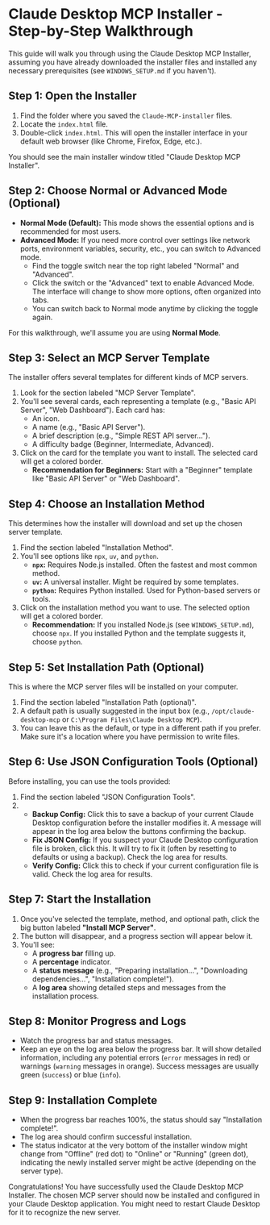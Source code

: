 # Claude Desktop MCP Installer - Step-by-Step Walkthrough

This guide will walk you through using the Claude Desktop MCP Installer, assuming you have already downloaded the installer files and installed any necessary prerequisites (see `WINDOWS_SETUP.md` if you haven't).

## Step 1: Open the Installer

1.  Find the folder where you saved the `Claude-MCP-installer` files.
2.  Locate the `index.html` file.
3.  Double-click `index.html`. This will open the installer interface in your default web browser (like Chrome, Firefox, Edge, etc.).

You should see the main installer window titled "Claude Desktop MCP Installer".

## Step 2: Choose Normal or Advanced Mode (Optional)

*   **Normal Mode (Default):** This mode shows the essential options and is recommended for most users.
*   **Advanced Mode:** If you need more control over settings like network ports, environment variables, security, etc., you can switch to Advanced mode.
    *   Find the toggle switch near the top right labeled "Normal" and "Advanced".
    *   Click the switch or the "Advanced" text to enable Advanced Mode. The interface will change to show more options, often organized into tabs.
    *   You can switch back to Normal mode anytime by clicking the toggle again.

For this walkthrough, we'll assume you are using **Normal Mode**.

## Step 3: Select an MCP Server Template

The installer offers several templates for different kinds of MCP servers.

1.  Look for the section labeled "MCP Server Template".
2.  You'll see several cards, each representing a template (e.g., "Basic API Server", "Web Dashboard"). Each card has:
    *   An icon.
    *   A name (e.g., "Basic API Server").
    *   A brief description (e.g., "Simple REST API server...").
    *   A difficulty badge (Beginner, Intermediate, Advanced).
3.  Click on the card for the template you want to install. The selected card will get a colored border.
    *   **Recommendation for Beginners:** Start with a "Beginner" template like "Basic API Server" or "Web Dashboard".

## Step 4: Choose an Installation Method

This determines how the installer will download and set up the chosen server template.

1.  Find the section labeled "Installation Method".
2.  You'll see options like `npx`, `uv`, and `python`.
    *   **`npx`:** Requires Node.js installed. Often the fastest and most common method.
    *   **`uv`:** A universal installer. Might be required by some templates.
    *   **`python`:** Requires Python installed. Used for Python-based servers or tools.
3.  Click on the installation method you want to use. The selected option will get a colored border.
    *   **Recommendation:** If you installed Node.js (see `WINDOWS_SETUP.md`), choose `npx`. If you installed Python and the template suggests it, choose `python`.

## Step 5: Set Installation Path (Optional)

This is where the MCP server files will be installed on your computer.

1.  Find the section labeled "Installation Path (optional)".
2.  A default path is usually suggested in the input box (e.g., `/opt/claude-desktop-mcp` or `C:\Program Files\Claude Desktop MCP`).
3.  You can leave this as the default, or type in a different path if you prefer. Make sure it's a location where you have permission to write files.

## Step 6: Use JSON Configuration Tools (Optional)

Before installing, you can use the tools provided:

1.  Find the section labeled "JSON Configuration Tools".
2.  *   **Backup Config:** Click this to save a backup of your current Claude Desktop configuration before the installer modifies it. A message will appear in the log area below the buttons confirming the backup.
    *   **Fix JSON Config:** If you suspect your Claude Desktop configuration file is broken, click this. It will try to fix it (often by resetting to defaults or using a backup). Check the log area for results.
    *   **Verify Config:** Click this to check if your current configuration file is valid. Check the log area for results.

## Step 7: Start the Installation

1.  Once you've selected the template, method, and optional path, click the big button labeled **"Install MCP Server"**.
2.  The button will disappear, and a progress section will appear below it.
3.  You'll see:
    *   A **progress bar** filling up.
    *   A **percentage** indicator.
    *   A **status message** (e.g., "Preparing installation...", "Downloading dependencies...", "Installation complete!").
    *   A **log area** showing detailed steps and messages from the installation process.

## Step 8: Monitor Progress and Logs

*   Watch the progress bar and status messages.
*   Keep an eye on the log area below the progress bar. It will show detailed information, including any potential errors (`error` messages in red) or warnings (`warning` messages in orange). Success messages are usually green (`success`) or blue (`info`).

## Step 9: Installation Complete

*   When the progress bar reaches 100%, the status should say "Installation complete!".
*   The log area should confirm successful installation.
*   The status indicator at the very bottom of the installer window might change from "Offline" (red dot) to "Online" or "Running" (green dot), indicating the newly installed server might be active (depending on the server type).

Congratulations! You have successfully used the Claude Desktop MCP Installer. The chosen MCP server should now be installed and configured in your Claude Desktop application. You might need to restart Claude Desktop for it to recognize the new server.